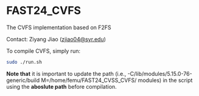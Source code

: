 # FAST24_CVFS
 The CVFS implementation based on F2FS
 
 Contact: Ziyang Jiao (zjiao04@syr.edu)
 
 
 To compile CVFS, simply run:
 ```bash
 sudo ./run.sh
 ```
 **Note that** it is important to update the path (i.e., -C/lib/modules/5.15.0-76-generic/build M=/home/femu/FAST24_CVSS_CVFS/ modules) in the script using the **aboslute path** before compilation.
